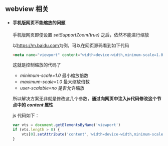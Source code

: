 ## webview 相关

- #### 手机版网页不能缩放的问题

  手机版网页即便设置 *setSupportZoom(true)* 之后，依然不能进行缩放

  以<https://m.baidu.com>为例，可以在网页源码看到如下代码

  ```html
  <meta name="viewport" content="width=device-width,minimum-scale=1.0,maximum-scale=1.0,user-scalable=no">
  ```

  这就是控制缩放的代码了

  - *minimum-scale=1.0* 最小缩放倍数
  - *maximum-scale=1.0* 最大缩放倍数
  - *user-scalable=no* 是否允许缩放

  所以解决方案无非就是修改这几个参数，**通过向网页中注入js代码修改这个节点中的 *content* 属性**

  js 代码如下：

  ````javascript
  var vts = document.getElementsByName('viewport')
  if (vts.length > 0) {
      vts[0].setAttribute('content','width=device-width,minimum-scale=1.0,maximum-scale=4.0,user-scalable=yes');
  }
  ````